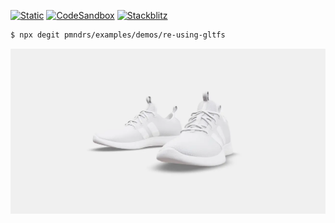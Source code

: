 [![Static](https://img.shields.io/badge/demo-%23646CFF.svg?logo=html5&logoColor=white)](https://pmndrs.github.io/examples/re-using-gltfs)
[![CodeSandbox](https://img.shields.io/badge/codesandbox-040404?logo=codesandbox&logoColor=DBDBDB)](https://codesandbox.io/s/github/pmndrs/examples/tree/main/demos/re-using-gltfs)
[![Stackblitz](https://img.shields.io/badge/stackblitz-fff?logo=Stackblitz&logoColor=1389FD)](https://stackblitz.com/github/pmndrs/examples/tree/main/demos/re-using-gltfs)

```sh
$ npx degit pmndrs/examples/demos/re-using-gltfs
```

![](thumbnail.webp)
